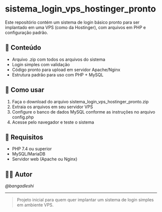 # sistema_login_vps_hostinger_pronto

Este repositório contém um sistema de login básico pronto para ser implantado em uma VPS (como da Hostinger), com arquivos em PHP e configuração padrão.

## 📁 Conteúdo

- Arquivo .zip com todos os arquivos do sistema
- Login simples com validação
- Código pronto para upload em servidor Apache/Nginx
- Estrutura padrão para uso com PHP + MySQL

## 🚀 Como usar

1. Faça o download do arquivo sistema_login_vps_hostinger_pronto.zip
2. Extraia os arquivos em seu servidor VPS
3. Configure o banco de dados MySQL conforme as instruções no arquivo config.php
4. Acesse pelo navegador e teste o sistema

## 🧠 Requisitos

- PHP 7.4 ou superior
- MySQL/MariaDB
- Servidor web (Apache ou Nginx)

## 🙋‍♂ Autor

*@bangadleshi*

---

> Projeto inicial para quem quer implantar um sistema de login simples em ambiente VPS.
